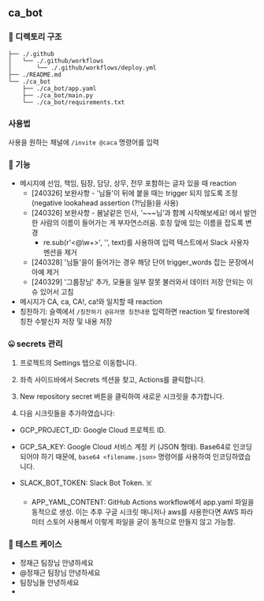 ## ca_bot

### 💾 디렉토리 구조

```
├── ./.github
│   └── ./.github/workflows
│       └── ./.github/workflows/deploy.yml
├── ./README.md
└── ./ca_bot
    ├── ./ca_bot/app.yaml
    ├── ./ca_bot/main.py
    └── ./ca_bot/requirements.txt
```

### 사용법
사용을 원하는 채널에 `/invite @caca` 명령어를 입력

### 📢 기능

- 메시지에 선임, 책임, 팀장, 담당, 상무, 전무 포함하는 글자 있을 때 reaction
    - [240326] 보완사항 - '님들'이 뒤에 붙을 때는 trigger 되지 않도록 조정 (negative lookahead assertion (?!님들)을 사용)
    - [240326] 보완사항 - 봄날같은 인사, ‘~~~님’과 함께 시작해보세요! 에서 발언한 사람의 이름이 들어가는 게 부자연스러움. 호칭 앞에 있는 이름을 잡도록 변경
        - re.sub(r'<@\w+>', '', text)를 사용하여 입력 텍스트에서 Slack 사용자 멘션을 제거
    - [240328] '님들'을이 들어가는 경우 해당 단어 trigger_words 잡는 문장에서 아예 제거
    - [240329] '그룹장님' 추가, 모듈을 일부 잘못 불러와서 데이터 저장 안되는 이슈 있어서 고침
- 메시지가 CA, ca, CA!, ca!와 일치할 때 reaction
- 칭찬하기: 슬랙에서 `/칭찬하기 @유저명 칭찬내용` 입력하면 reaction 및 firestore에 칭찬 수발신자 저장 및 내용 저장

### 🤐 secrets 관리
1. 프로젝트의 Settings 탭으로 이동합니다.

2. 좌측 사이드바에서 Secrets 섹션을 찾고, Actions를 클릭합니다.

3. New repository secret 버튼을 클릭하여 새로운 시크릿을 추가합니다.

4. 다음 시크릿들을 추가하였습니다:

- GCP_PROJECT_ID: Google Cloud 프로젝트 ID.

- GCP_SA_KEY: Google Cloud 서비스 계정 키 (JSON 형태). Base64로 인코딩되어야 하기 때문에, `base64 <filename.json>` 명령어를 사용하여 인코딩하였습니다.

- SLACK_BOT_TOKEN: Slack Bot Token. ☠️

  - APP_YAML_CONTENT: GitHub Actions workflow에서 app.yaml 파일을 동적으로 생성. 이는 추후 구글 시크릿 매니저나 aws를 사용한다면 AWS 파라미터 스토어 사용해서 이렇게 파일을 굳이 동적으로 만들지 않고 가능함.

### 🤚 테스트 케이스
- 정재근 팀장님 안녕하세요
- @정재근 팀장님 안녕하세요
- 팀장님들 안녕하세요
- 
